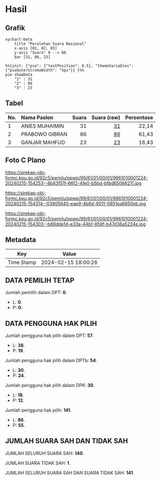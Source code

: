 # Hasil

## Grafik

```mermaid
xychart-beta
    title "Perolehan Suara Nasional"
    x-axis [01, 02, 03]
    y-axis "Suara" 0 --> 86
    bar [31, 86, 23]
```

```mermaid
%%{init: {"pie": {"textPosition": 0.5}, "themeVariables": {"pieOuterStrokeWidth": "5px"}} }%%
pie showData
    "1" : 31
    "2" : 86
    "3" : 23
```

## Tabel

| No. | Nama Paslon    | Suara | Suara (raw) | Persentase |
|:--- |:-------------- | -----:| -----------:| ----------:|
| 1   | ANIES MUHAIMIN | 31    | [31][p-1]   | 22,14      |
| 2   | PRABOWO GIBRAN | 86    | [86][p-2]   | 61,43      |
| 3   | GANJAR MAHFUD  | 23    | [23][p-3]   | 16,43      |


[p-1]: https://github.com/gigit-pemilu/pemilu-2024/blob/main/pilpres/hitung-suara/sub/99-luar-negeri/sub/61-kota-kinabalu-malaysia/sub/01-kota-kinabalu-malaysia/sub/0001-kota-kinabalu-malaysia/sub/224-ksk-213/sub/paslon-1.txt
[p-2]: https://github.com/gigit-pemilu/pemilu-2024/blob/main/pilpres/hitung-suara/sub/99-luar-negeri/sub/61-kota-kinabalu-malaysia/sub/01-kota-kinabalu-malaysia/sub/0001-kota-kinabalu-malaysia/sub/224-ksk-213/sub/paslon-2.txt
[p-3]: https://github.com/gigit-pemilu/pemilu-2024/blob/main/pilpres/hitung-suara/sub/99-luar-negeri/sub/61-kota-kinabalu-malaysia/sub/01-kota-kinabalu-malaysia/sub/0001-kota-kinabalu-malaysia/sub/224-ksk-213/sub/paslon-3.txt

## Foto C Plano

https://sirekap-obj-formc.kpu.go.id/92c5/pemilu/ppwp/99/61/01/00/01/9961010001224-20240215-154253--8b83f51f-66f2-4fe0-b5bd-bfbd65066211.jpg

https://sirekap-obj-formc.kpu.go.id/92c5/pemilu/ppwp/99/61/01/00/01/9961010001224-20240215-154314--03905645-eae9-4b6d-9011-0851ea6850eb.jpg

https://sirekap-obj-formc.kpu.go.id/92c5/pemilu/ppwp/99/61/01/00/01/9961010001224-20240215-154303--b69dde1d-e33a-44b1-859f-b47d36a5224e.jpg


## Metadata

| Key        | Value               |
| ---------- | ------------------- |
| Time Stamp | 2024-02-15 18:00:26 |


## DATA PEMILIH TETAP

Jumlah pemilih dalam DPT: **0**.
 * L: **0**.
 * P: **0**.

## DATA PENGGUNA HAK PILIH

Jumlah pengguna hak pilih dalam DPT: **57**.
 * L: **38**.
 * P: **19**.

Jumlah pengguna hak pilih dalam DPTb: **54**.
 * L: **30**.
 * P: **24**.

Jumlah pengguna hak pilih dalam DPK: **30**.
 * L: **18**.
 * P: **12**.

Jumlah pengguna hak pilih: **141**.
 * L: **86**.
 * P: **55**.

## JUMLAH SUARA SAH DAN TIDAK SAH

JUMLAH SELURUH SUARA SAH: **140**.

JUMLAH SUARA TIDAK SAH: **1**.

JUMLAH SELURUH SUARA SAH DAN SUARA TIDAK SAH: **141**.


